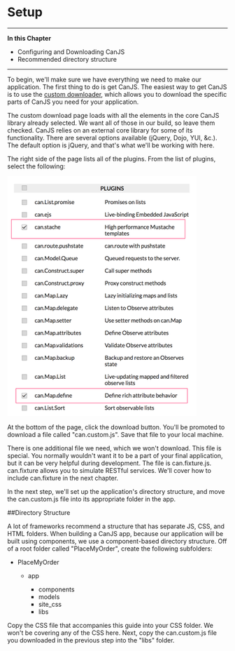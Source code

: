 # Setup <a name="setup"></a>

- - -
**In this Chapter**
 - Configuring and Downloading CanJS
 - Recommended directory structure

- - -

To begin, we'll make sure we have everything we need to make our application. The first thing to do is get CanJS. The easiest way to get CanJS is to use the [custom downloader](http://canjs.com/download.html), which allows you to download the specific parts of CanJS you need for your application.

The custom download page loads with all the elements in the core CanJS library already selected. We want all of those in our build, so leave them checked. CanJS relies on an external core library for some of its functionality. There are several options available (jQuery, Dojo, YUI, &c.). The default option is jQuery, and that's what we'll be working with here.

The right side of the page lists all of the plugins. From the list of plugins, select the following:

![CanJS plugins to select](images/setup/DownloadOptions.png)

At the bottom of the page, click the download button. You'll be promoted to download a file called "can.custom.js". Save that file to your local machine.

There is one additional file we need, which we won't download. This file is special. You normally wouldn't want it to be a part of your final application, but it can be very helpful during development. The file is can.fixture.js. can.fixture allows you to simulate RESTful services. We'll cover how to include can.fixture in the next chapter.

In the next step, we'll set up the application's directory structure, and move the can.custom.js file into its appropriate folder in the app.

##Directory Structure

A lot of frameworks recommend a structure that has separate JS, CSS, and HTML folders. When building a CanJS app, because our application will be built using components, we use a component-based directory structure. Off of a root folder called "PlaceMyOrder", create the following subfolders:

- PlaceMyOrder

  - app

    - components
    - models
    - site_css
    - libs

Copy the CSS file that accompanies this guide into your CSS folder. We won't be covering any of the CSS here. Next, copy the can.custom.js file you downloaded in the previous step into the "libs" folder.
